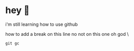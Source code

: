 # __hey 🖖__
i'm still learning how to use github

how to add a break on this line no not on this one oh god \

`git gc`

